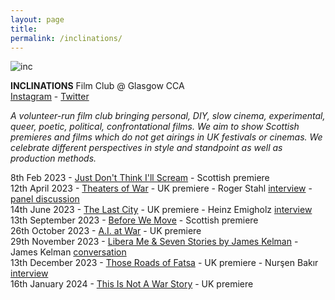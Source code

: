 ```yaml
---  
layout: page  
title:  
permalink: /inclinations/  
---  
```


![inc](https://github.com/rosedetivoli/rosedetivoli.github.io/assets/22683802/3e11c914-6a22-4189-95d9-3a7628eb1b67)

**INCLINATIONS** Film Club @ Glasgow CCA    
[Instagram](https://www.instagram.com/inclinations_film_club/) - [Twitter](https://twitter.com/inclinations_fc)  
    
_A volunteer-run film club bringing personal, DIY, slow cinema, experimental, queer, poetic, political, confrontational films. We aim to show Scottish premieres and films which do not get airings in UK festivals or cinemas. We celebrate different perspectives in style and standpoint as well as production methods._  
  
8th Feb 2023 - [Just Don't Think I'll Scream](https://www.cca-glasgow.com/programme/just-dont-think-ill-scream) - Scottish premiere  
12th April 2023 - [Theaters of War](https://www.cca-glasgow.com/programme/theaters-of-war) - UK premiere - Roger Stahl [interview](https://www.conter.scot/2023/4/10/theatres-of-war-exposing-the-military-entertainment-complex/) - [panel discussion](https://archive.org/details/theaters-of-war-inclinations-film-club-panel-12-april-2023)    
14th June 2023 - [The Last City](https://www.cca-glasgow.com/programme/the-last-city) - UK premiere - Heinz Emigholz [interview](https://www.sabzian.be/text/sculptures-in-time)  
13th September 2023 - [Before We Move](https://www.cca-glasgow.com/programme/before-we-move) - Scottish premiere  
26th October 2023 - [A.I. at War](https://www.cca-glasgow.com/programme/a-i-at-war) - UK premiere  
29th November 2023 - [Libera Me & Seven Stories by James Kelman](https://www.cca-glasgow.com/programme/libera-me-seven-stories-by-james-kelman) - James Kelman [conversation](https://archive.org/details/james-kelman-inclinations-film-club-29-nov-2023)    
13th December 2023 - [Those Roads of Fatsa](https://www.cca-glasgow.com/programme/those-roads-of-fatsa) - UK premiere - Nurşen Bakır [interview](https://www.conter.scot/2023/12/11/event-documenting-the-battle-of-fatsa/)   
16th January 2024 - [This Is Not A War Story](https://www.cca-glasgow.com/programme/this-is-not-a-war-story) - UK premiere  

